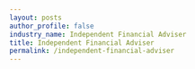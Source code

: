```yaml
---
layout: posts 
author_profile: false 
industry_name: Independent Financial Adviser
title: Independent Financial Adviser
permalink: /independent-financial-adviser
---
```

